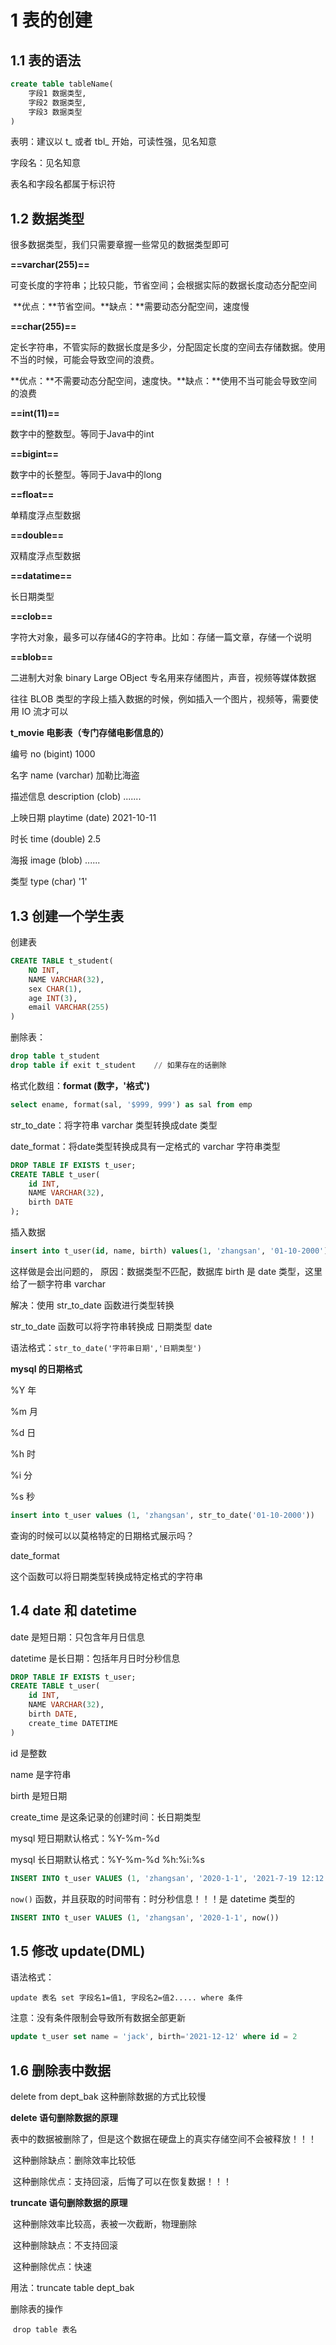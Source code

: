 # 1 表的创建



## 1.1 表的语法



```sql
create table tableName(
    字段1 数据类型, 
    字段2 数据类型,
    字段3 数据类型
)
```

表明：建议以 t_  或者 tbl_  开始，可读性强，见名知意

字段名：见名知意

表名和字段名都属于标识符

 

## 1.2 数据类型

很多数据类型，我们只需要章握一些常见的数据类型即可

**==varchar(255)==**

​	可变长度的字符串；比较只能，节省空间；会根据实际的数据长度动态分配空间

​	**优点：**节省空间。**缺点：**需要动态分配空间，速度慢

**==char(255)==**

​	定长字符串，不管实际的数据长度是多少，分配固定长度的空间去存储数据。使用不当的时候，可能会导致空间的浪费。

​	**优点：**不需要动态分配空间，速度快。**缺点：**使用不当可能会导致空间的浪费

**==int(11)==**

数字中的整数型。等同于Java中的int

**==bigint==**

数字中的长整型。等同于Java中的long

**==float==**

单精度浮点型数据

**==double==**

双精度浮点型数据

**==datatime==**

长日期类型

**==clob==**

字符大对象，最多可以存储4G的字符串。比如：存储一篇文章，存储一个说明

**==blob==**

二进制大对象	binary Large OBject 专名用来存储图片，声音，视频等媒体数据

往往 BLOB 类型的字段上插入数据的时候，例如插入一个图片，视频等，需要使用 IO 流才可以



**t_movie 电影表（专门存储电影信息的）**

编号 no	(bigint)	1000

名字 name (varchar)	加勒比海盗

描述信息 description (clob)	.......

上映日期	playtime (date)	2021-10-11

时长	time	(double)	2.5

海报	image (blob)	......

类型	type	(char)  '1'



## 1.3 创建一个学生表

创建表

```sql
CREATE TABLE t_student(
	NO INT,
	NAME VARCHAR(32),
	sex CHAR(1),
	age INT(3),
	email VARCHAR(255)
)
```

删除表：

```sql
drop table t_student	
drop table if exit t_student	// 如果存在的话删除
```



格式化数组：**format (数字，'格式')**

```sql
select ename, format(sal, '$999, 999') as sal from emp
```



str_to_date：将字符串 varchar 类型转换成date 类型

date_format：将date类型转换成具有一定格式的 varchar 字符串类型

```sql
DROP TABLE IF EXISTS t_user;
CREATE TABLE t_user(
	id INT,
	NAME VARCHAR(32),
	birth DATE
);
```

插入数据

```sql
insert into t_user(id, name, birth) values(1, 'zhangsan', '01-10-2000')
```

这样做是会出问题的， 原因：数据类型不匹配，数据库 birth 是 date 类型，这里给了一额字符串 varchar 

解决：使用 str_to_date 函数进行类型转换

str_to_date 函数可以将字符串转换成 日期类型 date

语法格式：`str_to_date('字符串日期','日期类型')`

**mysql 的日期格式**

%Y 年

%m 月

%d 日

%h 时

%i 分

%s 秒

```sql
insert into t_user values (1, 'zhangsan', str_to_date('01-10-2000'))
```



查询的时候可以以莫格特定的日期格式展示吗？

date_format

这个函数可以将日期类型转换成特定格式的字符串



## 1.4 date 和 datetime

 date 是短日期：只包含年月日信息

datetime 是长日期：包括年月日时分秒信息

```sql
DROP TABLE IF EXISTS t_user;
CREATE TABLE t_user(
	id INT,
	NAME VARCHAR(32),
	birth DATE,
	create_time DATETIME
)
```



id 是整数

name 是字符串

birth 是短日期

create_time 是这条记录的创建时间：长日期类型

mysql 短日期默认格式：%Y-%m-%d

mysql 长日期默认格式：%Y-%m-%d %h:%i:%s

```sql
INSERT INTO t_user VALUES (1, 'zhangsan', '2020-1-1', '2021-7-19 12:12:12')
```

`now()` 函数，并且获取的时间带有：时分秒信息！！！是 datetime 类型的

```sql
INSERT INTO t_user VALUES (1, 'zhangsan', '2020-1-1', now())
```



## 1.5 修改 update(DML)

语法格式：

`update 表名 set 字段名1=值1, 字段名2=值2..... where 条件`

注意：没有条件限制会导致所有数据全部更新

```sql
update t_user set name = 'jack', birth='2021-12-12' where id = 2
```



## 1.6 删除表中数据

delete from dept_bak 这种删除数据的方式比较慢

**delete 语句删除数据的原理**

​	表中的数据被删除了，但是这个数据在硬盘上的真实存储空间不会被释放！！！

​	这种删除缺点：删除效率比较低

​	这种删除优点：支持回滚，后悔了可以在恢复数据！！！

**truncate 语句删除数据的原理**

​	这种删除效率比较高，表被一次截断，物理删除

​	这种删除缺点：不支持回滚

​	这种删除优点：快速

用法：truncate table dept_bak



删除表的操作

​	`drop table 表名`



































































































































